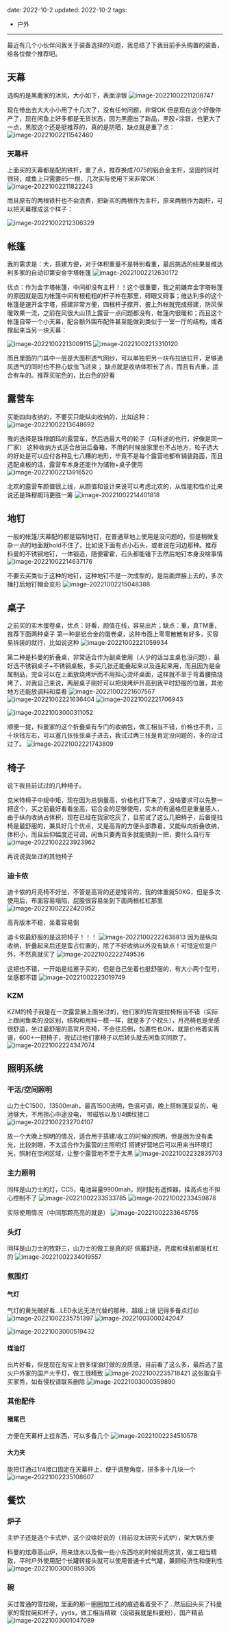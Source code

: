 date: 2022-10-2
updated: 2022-10-2
tags: 

- 户外

---

最近有几个小伙伴问我关于装备选择的问题，我总结了下我目前手头购置的装备，给各位做个推荐吧。

<!--more-->

## 天幕

选购的是黑鹿家的沐风，大小如下，表面涂银
![image-20221002211208747](_assets/%E6%88%91%E7%9A%84%E6%88%B7%E5%A4%96%E8%A3%85%E5%A4%87/image-20221002211208747.png)

现在带出去大大小小用了十几次了，没有任何问题，非常OK
但是现在这个好像停产了，现在闲鱼上好多都是无货状态，因为黑鹿出了新品，黑胶+涂银，也更大了一点，黑胶这个还是挺推荐的，真的是防晒，缺点就是重了点：
![image-20221002211542460](_assets/%E6%88%91%E7%9A%84%E6%88%B7%E5%A4%96%E8%A3%85%E5%A4%87/image-20221002211542460.png)

### 天幕杆

上面买的天幕都是配的铁杆，重了点，推荐换成7075的铝合金主杆，坚固的同时很轻，咸鱼上只需要85一根，几次实际使用下来非常OK：
![image-20221002211822243](_assets/%E6%88%91%E7%9A%84%E6%88%B7%E5%A4%96%E8%A3%85%E5%A4%87/image-20221002211822243.png)

而且原有的两根铁杆也不会浪费，把新买的两根作为主杆，原来两根作为副杆，可以把天幕撑成这个样子：

![image-20221002212306329](_assets/%E6%88%91%E7%9A%84%E6%88%B7%E5%A4%96%E8%A3%85%E5%A4%87/image-20221002212306329.png)

## 帐篷

我的需求是：大，搭建方便，对于体积重量不是特别看重，最后挑选的结果是维达利多家的自动印第安金字塔帐篷
![image-20221002212630172](_assets/%E6%88%91%E7%9A%84%E6%88%B7%E5%A4%96%E8%A3%85%E5%A4%87/image-20221002212630172.png)

优点：作为金字塔帐篷，中间却没有主杆！！这个很重要，我之前嫌弃金字塔帐篷的原因就是因为帐篷中间有根粗粗的杆子杵在那里，碍眼又碍事；维达利多的这个帐篷是速开金字塔，搭建非常方便，四根杆子撑开，披上外帐就完成搭建，防风保暖效果一流，之前在风很大山顶上露营一点问题都没有，帐篷内很暖和；而且这个帐篷自带一个小天幕，配合额外围布配件甚至能做到类似于一室一厅的结构，或者撑起来当另一块天幕：

![image-20221002213009115](_assets/%E6%88%91%E7%9A%84%E6%88%B7%E5%A4%96%E8%A3%85%E5%A4%87/image-20221002213009115.png)
![image-20221002213310120](_assets/%E6%88%91%E7%9A%84%E6%88%B7%E5%A4%96%E8%A3%85%E5%A4%87/image-20221002213310120.png)

而且里面的门其中一层是大面积透气网纱，可以单独把另一块布拉链拉开，足够通风透气的同时也不担心蚊虫飞进来；
缺点就是收纳体积长了点，而且有点重，适合有车的。推荐买驼色的，比白色的好看

## 露营车

买能四向收纳的，不要买只能纵向收纳的，比如这种：
![image-20221002213648692](_assets/%E6%88%91%E7%9A%84%E6%88%B7%E5%A4%96%E8%A3%85%E5%A4%87/image-20221002213648692.png)

我的选择是珠穆朗玛的露营车，然后选最大号的轮子（马科途的也行，好像是同一厂家）
这种收纳方式适合放进后备箱，不用的时候放家里也不占地方，轮子选大的好处是可以应付各种乱七八糟的地形，毕竟不是每个露营地都有铺装路面，而且选配桌板的话，露营车本身还能作为储物+桌子使用
![image-20221002213916520](_assets/%E6%88%91%E7%9A%84%E6%88%B7%E5%A4%96%E8%A3%85%E5%A4%87/image-20221002213916520.png)

北欢的露营车颜值很上线，从颜值和设计来说可以考虑北欢的，从性能和性价比来说还是珠穆朗玛更胜一筹
![image-20221002214401818](_assets/%E6%88%91%E7%9A%84%E6%88%B7%E5%A4%96%E8%A3%85%E5%A4%87/image-20221002214401818.png)

## 地钉

一般的帐篷/天幕配的都是铝制地钉，在普通草地上使用是没问题的，但是稍微复杂一点的地面就hold不住了，比如说下面有点小石头，或者说在河边那种。推荐科曼的不锈钢地钉，一体锻造，随便霍霍，石头都能锤下去然后地钉本身没啥事情
![image-20221002214637176](_assets/%E6%88%91%E7%9A%84%E6%88%B7%E5%A4%96%E8%A3%85%E5%A4%87/image-20221002214637176.png)

不要去买类似于这种的地钉，这种地钉不是一次成型的，是后面焊接上去的，多次捶打后地钉帽会变形
![image-20221002215048388](_assets/%E6%88%91%E7%9A%84%E6%88%B7%E5%A4%96%E8%A3%85%E5%A4%87/image-20221002215048388.png)

## 桌子

之前买的实木蛋卷桌，优点：好看，颜值在线，容易出片；缺点：重，真TM重，推荐下面两种桌子
第一种是铝合金的蛋卷桌，这种市面上零零散散有好多，买容易拆装的就行，比如说这种
![image-20221002221059934](_assets/%E6%88%91%E7%9A%84%E6%88%B7%E5%A4%96%E8%A3%85%E5%A4%87/image-20221002221059934.png)

第二种是科曼的折叠桌，非常适合作为副桌使用（人少的话当主桌也没问题），最好选不锈钢桌子+不锈钢桌板，多买几张还能叠起来以及连起来用，而且因为是金属制品，完全可以在上面放烧烤炉而不用担心烫坏桌面，这样就不至于弯着腰搞烧烤了，对我自己来说，两层桌子刚好可以把烧烤炉升高到我平时舒服的位置，其他地方还能放调料和菜肴
![image-20221002221607567](_assets/%E6%88%91%E7%9A%84%E6%88%B7%E5%A4%96%E8%A3%85%E5%A4%87/image-20221002221607567.png)
![image-20221002221636404](_assets/%E6%88%91%E7%9A%84%E6%88%B7%E5%A4%96%E8%A3%85%E5%A4%87/image-20221002221636404.png)
![image-20221002221706943](_assets/%E6%88%91%E7%9A%84%E6%88%B7%E5%A4%96%E8%A3%85%E5%A4%87/image-20221002221706943.png)

![image-20221003000311052](_assets/%E6%88%91%E7%9A%84%E6%88%B7%E5%A4%96%E8%A3%85%E5%A4%87/image-20221003000311052.png)

顺便一提，科曼家的这个折叠桌有专门的收纳包，做工相当不错，价格也不贵，三十块钱左右，可以塞几张张张桌子进去，我试过两三张是肯定没问题的，多的没试过了。
![image-20221002221743809](_assets/%E6%88%91%E7%9A%84%E6%88%B7%E5%A4%96%E8%A3%85%E5%A4%87/image-20221002221743809.png)

## 椅子

说下我目前试过的几种椅子。

克米特椅子中规中矩，现在因为总销量高，价格也打下来了，没啥要求可以先整一把这个，买之前最好看看坐高，铝合金的足够使用，实木的有逼格但是重量感人，由于纵向收纳占体积，现在已经在我家吃灰了，目前试了这么几把椅子，后备提拉椅是最舒服的，兼具好几个优点，又是高背的方便头部靠着，又能纵向折叠收纳，体积小，而且后仰幅度还可调，闲鱼只要两百多就能搞到一把，要什么自行车
![image-20221002223923962](_assets/%E6%88%91%E7%9A%84%E6%88%B7%E5%A4%96%E8%A3%85%E5%A4%87/image-20221002223923962.png)

再说说我坐过的其他椅子

### 迪卡侬

迪卡侬的月亮椅不好坐，不管是高背的还是矮背的，我的体重就50KG，但是多次使用后，布面容易塌陷，屁股很容易坐到下面两根杠杠那里
![image-20221002222420952](_assets/%E6%88%91%E7%9A%84%E6%88%B7%E5%A4%96%E8%A3%85%E5%A4%87/image-20221002222420952.png)

高背版本不稳，坐着容易倒

迪卡侬最舒服的是这把椅子！！！
![image-20221002222638813](_assets/%E6%88%91%E7%9A%84%E6%88%B7%E5%A4%96%E8%A3%85%E5%A4%87/image-20221002222638813.png)
因为是纵向收纳，折叠起来后还是蛮占位置的，除了不好收纳以外没有缺点！可惜定位是户外，不然真就买了
![image-20221002222749536](_assets/%E6%88%91%E7%9A%84%E6%88%B7%E5%A4%96%E8%A3%85%E5%A4%87/image-20221002222749536.png)

这把也不错，一开始是给崽子买的，但是自己坐着也挺舒服的，有大小两个型号，坐感都不错
![image-20221002223019749](_assets/%E6%88%91%E7%9A%84%E6%88%B7%E5%A4%96%E8%A3%85%E5%A4%87/image-20221002223019749.png)

### KZM

KZM的椅子我是在一次露营展上面坐过的，他们家的后背提拉椅相当不错（实际上跟闲鱼卖的没区别，结构和用料一模一样，就是多了个枕头），月亮椅也是坐感很舒适，坐过最舒服的高背月亮椅，不会往后倒，包裹性也OK，就是价格着实离谱，600+一把椅子，我试过他们家椅子以后转头就去闲鱼买同款了。
![image-20221002224347074](_assets/%E6%88%91%E7%9A%84%E6%88%B7%E5%A4%96%E8%A3%85%E5%A4%87/image-20221002224347074.png)

## 照明系统

### 干活/空间照明

山力士C1500，13500mah，最高1500流明，色温可调，晚上搭帐篷妥妥的，电池够大，不用担心中途没电，
带磁铁以及1/4螺纹接口
![image-20221002232704107](_assets/%E6%88%91%E7%9A%84%E6%88%B7%E5%A4%96%E8%A3%85%E5%A4%87/image-20221002232704107.png)

放一个大晚上照明的情况，适合用于搭建/收工的时候的照明，但是因为没有柔光，比较刺眼，不太适合作为露营的主照明灯
搭建好营地后可以用来当环境灯光，照射在空闲区域，让整个露营地不至于太黑
![image-20221002232835703](_assets/%E6%88%91%E7%9A%84%E6%88%B7%E5%A4%96%E8%A3%85%E5%A4%87/image-20221002232835703.png)

### 主力照明

同样是山力士的灯，CC5，电池容量9900mah，同时配有遥控器，挂高点也不担心控制不了
![image-20221002233533785](_assets/%E6%88%91%E7%9A%84%E6%88%B7%E5%A4%96%E8%A3%85%E5%A4%87/image-20221002233533785.png)
![image-20221002233459878](_assets/%E6%88%91%E7%9A%84%E6%88%B7%E5%A4%96%E8%A3%85%E5%A4%87/image-20221002233459878.png)

实际使用情况（中间那颗亮亮的就是）
![image-20221002233645755](_assets/%E6%88%91%E7%9A%84%E6%88%B7%E5%A4%96%E8%A3%85%E5%A4%87/image-20221002233645755.png)

### 头灯

同样是山力士的牧野三，山力士的做工是真的好
佩戴舒适，亮度和续航都是杠杠的
![image-20221002234019557](_assets/%E6%88%91%E7%9A%84%E6%88%B7%E5%A4%96%E8%A3%85%E5%A4%87/image-20221002234019557.png)

### 氛围灯

#### 气灯

气灯的黄光贼好看...LED永远无法代替的那种，超级上镜
记得多备点灯纱
![image-20221002235751397](_assets/%E6%88%91%E7%9A%84%E6%88%B7%E5%A4%96%E8%A3%85%E5%A4%87/image-20221002235751397.png)
![image-20221003000242047](_assets/%E6%88%91%E7%9A%84%E6%88%B7%E5%A4%96%E8%A3%85%E5%A4%87/image-20221003000242047.png)

![image-20221003000519432](_assets/%E6%88%91%E7%9A%84%E6%88%B7%E5%A4%96%E8%A3%85%E5%A4%87/image-20221003000519432.png)

#### 煤油灯

出片好看，但是现在淘宝上很多煤油灯做的没质感，目前看了这么多，最后选了蓝火户外家的国产火手灯，做工很精致
![image-20221002235718421](_assets/%E6%88%91%E7%9A%84%E6%88%B7%E5%A4%96%E8%A3%85%E5%A4%87/image-20221002235718421.png)
这张取自于买家秀，如有侵权请联系删除
![image-20221003000359890](_assets/%E6%88%91%E7%9A%84%E6%88%B7%E5%A4%96%E8%A3%85%E5%A4%87/image-20221003000359890.png)

### 其他配件

#### 猪尾巴

方便在天幕杆上挂东西，可以多备几个
![image-20221002234510578](_assets/%E6%88%91%E7%9A%84%E6%88%B7%E5%A4%96%E8%A3%85%E5%A4%87/image-20221002234510578.png)

#### 大力夹

能把灯通过1/4接口固定在天幕杆上，便于调整角度，拼多多十几块一个
![image-20221002235108607](_assets/%E6%88%91%E7%9A%84%E6%88%B7%E5%A4%96%E8%A3%85%E5%A4%87/image-20221002235108607.png)

## 餐饮

### 炉子

主炉子还是选个卡式炉，这个没啥好说的（目前没太研究卡式炉），架大锅方便

科曼的炫鼎高山炉，用来烧水以及做一些小东西吃的时候就用这货，做工相当精致，平时户外使用配个长罐转接头就可以使用普通卡式气罐，兼顾经济性和便利性
![image-20221003000859305](_assets/%E6%88%91%E7%9A%84%E6%88%B7%E5%A4%96%E8%A3%85%E5%A4%87/image-20221003000859305.png)

### 碗

买过普通的雪拉碗，里面的那一圈圈加工线的痕迹看着受不了...然后回头买了科曼家的雪拉碗和杯子，yyds，做工相当精致（没错我就是科曼粉），国产精品
![image-20221003001047089](_assets/%E6%88%91%E7%9A%84%E6%88%B7%E5%A4%96%E8%A3%85%E5%A4%87/image-20221003001047089.png)

